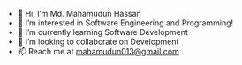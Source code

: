 - 👋 Hi, I’m Md. Mahamudun Hassan
- 👀 I’m interested in Software Engineering and Programming!
- 🌱 I’m currently learning Software Development
- 💞️ I’m looking to collaborate on Development
- 📫 Reach me at mahamudun013@gmail.com

<!---
Mahamudun013/Mahamudun013 is a ✨ special ✨ repository because its `README.md` (this file) appears on your GitHub profile.
You can click the Preview link to take a look at your changes.
--->
